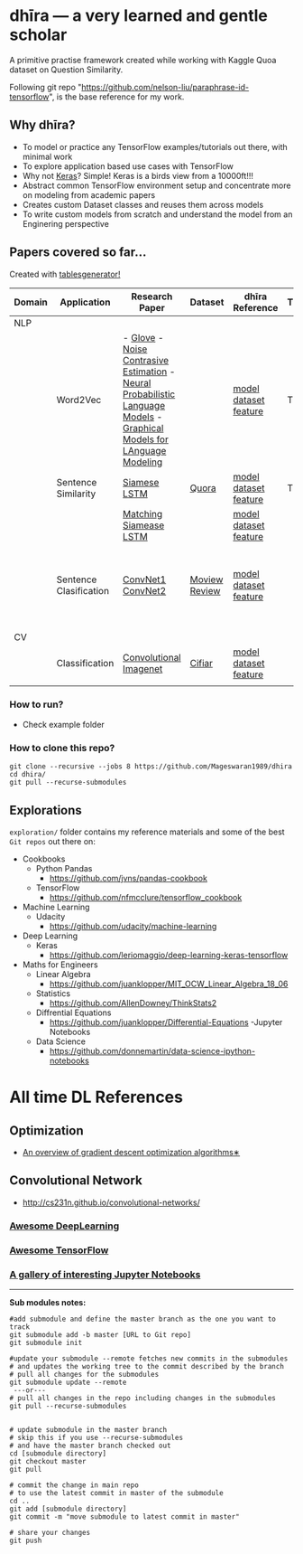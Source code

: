 # dhīra — a very learned and gentle scholar

A primitive practise framework created while working with Kaggle Quoa dataset on Question Similarity.

Following git repo "https://github.com/nelson-liu/paraphrase-id-tensorflow", is the base reference for my work.


## Why dhīra?
- To model or practice any TensorFlow examples/tutorials out there, with minimal work
- To explore application based use cases with TensorFlow
- Why not [Keras](https://github.com/fchollet/keras/)? Simple! Keras is a birds view from a 10000ft!!!
- Abstract common TensorFlow environment setup and concentrate more on modeling from academic papers
- Creates custom Dataset classes and reuses them across models
- To write custom models from scratch and understand the model from an Enginering perspective

## Papers covered so far...

Created with [tablesgenerator!](http://www.tablesgenerator.com/markdown_tables)

| Domain  | Application            | Research Paper                                                                                                                                                                                                                                                                                                                                                                                      | Dataset                                                                   | dhīra Reference                                                                                                                                           | TF/Keras | References                                                                                                                                                                                                                                                                     |
|---------|------------------------|-----------------------------------------------------------------------------------------------------------------------------------------------------------------------------------------------------------------------------------------------------------------------------------------------------------------------------------------------------------------------------------------------------|---------------------------------------------------------------------------|-----------------------------------------------------------------------------------------------------------------------------------------------------------|----------|--------------------------------------------------------------------------------------------------------------------------------------------------------------------------------------------------------------------------------------------------------------------------------|
| NLP     |                        |                                                                                                                                                                                                                                                                                                                                                                                                     |                                                                           |                                                                                                                                                           |          |                                                                                                                                                                                                                                                                                |
|         | Word2Vec               | - [Glove](https://nlp.stanford.edu/pubs/glove.pdf)   - [Noise Contrasive Estimation](https://papers.nips.cc/paper/5165-learning-word-embeddings-efficiently-with-noise-contrastive-estimation.pdf) - [Neural Probabilistic Language Models](https://www.cs.toronto.edu/~amnih/papers/ncelm.pdf)   - [Graphical Models for LAnguage Modeling](https://www.cs.toronto.edu/~amnih/papers/threenew.pdf) |                                                                           | [model](dhira/tf/models/word2vec/glove.py)  [dataset](dhira/data/dataset/movie_review.py)  [feature](dhira/data/features/glove_feature.py)                | TF       |                                                                                                                                                                                                                                                                                |
|         | Sentence Similarity    | [Siamese LSTM](https://www.aaai.org/ocs/index.php/AAAI/AAAI16/paper/download/12195/12023)                                                                                                                                                                                                                                                                                                           | [Quora](https://www.kaggle.com/quora/question-pairs-dataset)              | [model](dhira/tf/models/siamese/siamese_bilstm.py)  [dataset](dhira/data/dataset/quora.py)  [feature](dhira/data/features/quora_feature.py)               | TF       |                                                                                                                                                                                                                                                                                |
|         |                        | [Matching Siamease LSTM](https://www.semanticscholar.org/paper/Learning-Natural-Language-Inference-using-Bidirect-Liu-Sun/f93a0a3e8a3e6001b4482430254595cf737697fa)                                                                                                                                                                                                                                 |                                                                           | [model](dhira/tf/models/siamese/matching_bilstm.py)  [dataset](dhira/data/dataset/quora.py)  [feature](dhira/data/features/quora_feature.py)              |          |                                                                                                                                                                                                                                                                                |
|         | Sentence Clasification | [ConvNet1](https://arxiv.org/abs/1408.5882)  [ConvNet2](https://arxiv.org/abs/1510.03820)                                                                                                                                                                                                                                                                                                           | [Moview Review](http://www.cs.cornell.edu/people/pabo/movie-review-data/) | [model](dhira/tf/models/conv/sentiment_convnet.py)  [dataset](dhira/data/dataset/movie_review.py)  [feature](dhira/data/features/movie_review_feature.py) |          | - http://cs231n.github.io/convolutional-networks/ - http://www.wildml.com/2015/11/understanding-convolutional-neural-networks-for-nlp - http://www.wildml.com/2015/12/implementing-a-cnn-for-text-classification-in-tensorflow/Git:  - https://github.com/yoonkim/CNN_sentence |
|         |                        |                                                                                                                                                                                                                                                                                                                                                                                                     |                                                                           |                                                                                                                                                           |          |                                                                                                                                                                                                                                                                                |
| CV      |                        |                                                                                                                                                                                                                                                                                                                                                                                                     |                                                                           |                                                                                                                                                           |          |                                                                                                                                                                                                                                                                                |
|         | Classification         | [Convolutional Imagenet](https://papers.nips.cc/paper/4824-imagenet-classification-with-deep-convolutional-neural-networks.pdf)                                                                                                                                                                                                                                                                     | [Cifiar](https://www.cs.toronto.edu/~kriz/cifar.html)                     | [model](dhira/tf/models/conv/cifiar_convnet.py)  [dataset](dhira/data/dataset/cifiar10.py)  [feature](dhira/data/features/image_feature.py)               |          |                                                                                                                                                                                                                                                                                |
|         |                        |                                                                                                                                                                                                                                                                                                                                                                                                     |                                                                           |                                                                                                                                                           |          |                                                                                                                                                                                                                                                                                |              
              
### How to run?
- Check example folder


### How to clone this repo?
`git clone --recursive --jobs 8 https://github.com/Mageswaran1989/dhira`  
`cd dhira/`  
`git pull --recurse-submodules`  

## Explorations

`exploration/` folder contains my reference materials and some of the best `Git repos` out there on:
- Cookbooks
    - Python Pandas
        - https://github.com/jvns/pandas-cookbook
    - TensorFlow
        - https://github.com/nfmcclure/tensorflow_cookbook
- Machine Learning
    - Udacity
        - https://github.com/udacity/machine-learning
- Deep Learning
    - Keras
        - https://github.com/leriomaggio/deep-learning-keras-tensorflow
- Maths for Engineers 
    - Linear Algebra
        - https://github.com/juanklopper/MIT_OCW_Linear_Algebra_18_06
    - Statistics
        - https://github.com/AllenDowney/ThinkStats2
    - Diffrential Equations
        - https://github.com/juanklopper/Differential-Equations
-Jupyter Notebooks
    - Data Science 
        - https://github.com/donnemartin/data-science-ipython-notebooks

# All time DL References
## Optimization
- [An overview of gradient descent optimization
algorithms∗](https://arxiv.org/pdf/1609.04747v1.pdf)
## Convolutional Network
- http://cs231n.github.io/convolutional-networks/ 


### [Awesome DeepLearning](https://github.com/ChristosChristofidis/awesome-deep-learning)
### [Awesome TensorFlow](https://github.com/jtoy/awesome-tensorflow)
### [A gallery of interesting Jupyter Notebooks](https://github.com/jupyter/jupyter/wiki/A-gallery-of-interesting-Jupyter-Notebooks)  


-------------------------------------------------------------------------------------------------------
**Sub modules notes:**

```commandline
#add submodule and define the master branch as the one you want to track  
git submodule add -b master [URL to Git repo]     
git submodule init

#update your submodule --remote fetches new commits in the submodules 
# and updates the working tree to the commit described by the branch  
# pull all changes for the submodules
git submodule update --remote
 ---or---
# pull all changes in the repo including changes in the submodules
git pull --recurse-submodules


# update submodule in the master branch
# skip this if you use --recurse-submodules
# and have the master branch checked out
cd [submodule directory]
git checkout master
git pull

# commit the change in main repo
# to use the latest commit in master of the submodule
cd ..
git add [submodule directory]
git commit -m "move submodule to latest commit in master"

# share your changes
git push
``` 